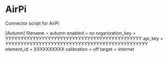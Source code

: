 # AirPi
Connector script for AirPi 

[Autumn]
filename = autumn
enabled = no
organization_key = YYYYYYYYYYYYYYYYYYYYYYYYYYYYYYYYYYYYYYYYYYYYY
api_key = YYYYYYYYYYYYYYYYYYYYYYYYYYYYYYYYYYYYYYYYYYYYYYY
element_id = XXXXXXXXXX
calibration = off
target = internet